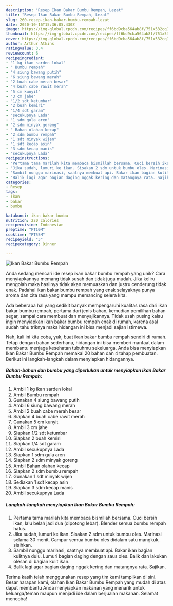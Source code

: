 ```yaml
---
description: "Resep Ikan Bakar Bumbu Rempah, Lezat"
title: "Resep Ikan Bakar Bumbu Rempah, Lezat"
slug: 260-resep-ikan-bakar-bumbu-rempah-lezat
date: 2020-10-16T15:36:05.430Z
image: https://img-global.cpcdn.com/recipes/ff6bd9cba564ab8f/751x532cq70/ikan-bakar-bumbu-rempah-foto-resep-utama.jpg
thumbnail: https://img-global.cpcdn.com/recipes/ff6bd9cba564ab8f/751x532cq70/ikan-bakar-bumbu-rempah-foto-resep-utama.jpg
cover: https://img-global.cpcdn.com/recipes/ff6bd9cba564ab8f/751x532cq70/ikan-bakar-bumbu-rempah-foto-resep-utama.jpg
author: Arthur Atkins
ratingvalue: 3.4
reviewcount: 6
recipeingredient:
- "1 kg ikan sarden lokal"
- " Bumbu rempah"
- "4 siung bawang putih"
- "6 siung bawang merah"
- "2 buah cabe merah besar"
- "4 buah cabe rawit merah"
- "5 cm kunyit"
- "3 cm jahe"
- "1/2 sdt ketumbar"
- "2 buah kemiri"
- "1/4 sdt garam"
- "secukupnya Lada"
- "1 sdm gula aren"
- "2 sdm minyak goreng"
- " Bahan olahan kecap"
- "2 sdm bumbu rempah"
- "1 sdt minyak wijen"
- "1 sdt kecap asin"
- "3 sdm kecap manis"
- "secukupnya Lada"
recipeinstructions:
- "Pertama tama marilah kita membaca bismillah bersama. Cuci bersih ikan, lalu belah jadi dua (dipotong lebar). Blender semua bumbu rempah halus."
- "Jika sudah, lumuri ke ikan. Sisakan 2 sdm untuk bumbu oles. Marinasi selama 30 menit. Campur semua bumbu oles didalam satu mangkuk, sisihkan."
- "Sambil nunggu marinasi, saatnya membuat api. Bakar ikan bagian kulitnya dulu. Lumuri bagian daging dengan saus oles. Balik dan lakukan olesan di bagian kulit ikan."
- "Balik lagi agar bagian daging nggak kering dan matangnya rata. Sajikan."
categories:
- Resep
tags:
- ikan
- bakar
- bumbu

katakunci: ikan bakar bumbu 
nutrition: 220 calories
recipecuisine: Indonesian
preptime: "PT10M"
cooktime: "PT55M"
recipeyield: "3"
recipecategory: Dinner

---
```



![Ikan Bakar Bumbu Rempah](https://img-global.cpcdn.com/recipes/ff6bd9cba564ab8f/751x532cq70/ikan-bakar-bumbu-rempah-foto-resep-utama.jpg)

Anda sedang mencari ide resep ikan bakar bumbu rempah yang unik? Cara menyiapkannya memang tidak susah dan tidak juga mudah. Jika keliru mengolah maka hasilnya tidak akan memuaskan dan justru cenderung tidak enak. Padahal ikan bakar bumbu rempah yang enak selayaknya punya aroma dan cita rasa yang mampu memancing selera kita.

Ada beberapa hal yang sedikit banyak mempengaruhi kualitas rasa dari ikan bakar bumbu rempah, pertama dari jenis bahan, kemudian pemilihan bahan segar, sampai cara membuat dan menyajikannya. Tidak usah pusing kalau ingin menyiapkan ikan bakar bumbu rempah enak di rumah, karena asal sudah tahu triknya maka hidangan ini bisa menjadi sajian istimewa.




Nah, kali ini kita coba, yuk, buat ikan bakar bumbu rempah sendiri di rumah. Tetap dengan bahan sederhana, hidangan ini bisa memberi manfaat dalam membantu menjaga kesehatan tubuhmu sekeluarga. Anda bisa menyiapkan Ikan Bakar Bumbu Rempah memakai 20 bahan dan 4 tahap pembuatan. Berikut ini langkah-langkah dalam menyiapkan hidangannya.

<!--inarticleads1-->

##### Bahan-bahan dan bumbu yang diperlukan untuk menyiapkan Ikan Bakar Bumbu Rempah:

1. Ambil 1 kg ikan sarden lokal
1. Ambil  Bumbu rempah
1. Gunakan 4 siung bawang putih
1. Ambil 6 siung bawang merah
1. Ambil 2 buah cabe merah besar
1. Siapkan 4 buah cabe rawit merah
1. Gunakan 5 cm kunyit
1. Ambil 3 cm jahe
1. Siapkan 1/2 sdt ketumbar
1. Siapkan 2 buah kemiri
1. Siapkan 1/4 sdt garam
1. Ambil secukupnya Lada
1. Siapkan 1 sdm gula aren
1. Siapkan 2 sdm minyak goreng
1. Ambil  Bahan olahan kecap
1. Siapkan 2 sdm bumbu rempah
1. Gunakan 1 sdt minyak wijen
1. Sediakan 1 sdt kecap asin
1. Siapkan 3 sdm kecap manis
1. Ambil secukupnya Lada




<!--inarticleads2-->

##### Langkah-langkah menyiapkan Ikan Bakar Bumbu Rempah:

1. Pertama tama marilah kita membaca bismillah bersama. Cuci bersih ikan, lalu belah jadi dua (dipotong lebar). Blender semua bumbu rempah halus.
1. Jika sudah, lumuri ke ikan. Sisakan 2 sdm untuk bumbu oles. Marinasi selama 30 menit. Campur semua bumbu oles didalam satu mangkuk, sisihkan.
1. Sambil nunggu marinasi, saatnya membuat api. Bakar ikan bagian kulitnya dulu. Lumuri bagian daging dengan saus oles. Balik dan lakukan olesan di bagian kulit ikan.
1. Balik lagi agar bagian daging nggak kering dan matangnya rata. Sajikan.




Terima kasih telah menggunakan resep yang tim kami tampilkan di sini. Besar harapan kami, olahan Ikan Bakar Bumbu Rempah yang mudah di atas dapat membantu Anda menyiapkan makanan yang menarik untuk keluarga/teman maupun menjadi ide dalam berjualan makanan. Selamat mencoba!
